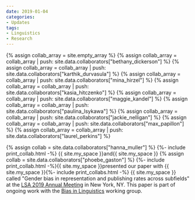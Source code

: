 ```yaml
---
date: 2019-01-04
categories:
- Updates
tags:
- Linguistics
- Research
---
```


{% assign collab_array = site.empty_array %}
{% assign collab_array = collab_array | push: site.data.collaborators["bethany_dickerson"] %}
{% assign collab_array = collab_array | push: site.data.collaborators["karthik_durvasula"] %}
{% assign collab_array = collab_array | push: site.data.collaborators["mina_hirzel"] %}
{% assign collab_array = collab_array | push: site.data.collaborators["kasia_hitczenko"] %}
{% assign collab_array = collab_array | push: site.data.collaborators["maggie_kandel"] %}
{% assign collab_array = collab_array | push: site.data.collaborators["paulina_lsykawa"] %}
{% assign collab_array = collab_array | push: site.data.collaborators["jackie_nelligan"] %}
{% assign collab_array = collab_array | push: site.data.collaborators["max_papillon"] %}
{% assign collab_array = collab_array | push: site.data.collaborators["laurel_perkins"] %}

{% assign collab = site.data.collaborators["hanna_muller"] %}
{%- include print_collab.html -%} {{ site.my_space }}and{{ site.my_space }}
{% assign collab = site.data.collaborators["phoebe_gaston"] %}
{%- include print_collab.html -%}{{ site.my_space }}presented our paper with
{{ site.my_space }}{%- include print_collabs.html -%} {{ site.my_space }}
called "Gender bias in representation and publishing rates across subfields" at the <a href="https://www.linguisticsociety.org/event/lsa-2019-annual-meeting">LSA 2019 Annual Meeting</a> in New York, NY. This paper is part of ongoing work with the <a href="https://biasinlinguistics.org/">Bias in Linguistics</a> working group.

<!-- more -->
